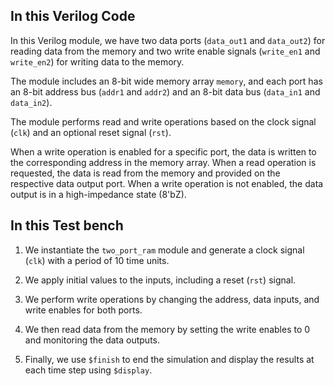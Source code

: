 ## In this Verilog Code

In this Verilog module, we have two data ports (`data_out1` and `data_out2`) for reading data from the memory and two write enable signals (`write_en1` and `write_en2`) for writing data to the memory. 

The module includes an 8-bit wide memory array `memory`, and each port has an 8-bit address bus (`addr1` and `addr2`) and an 8-bit data bus (`data_in1` and `data_in2`).

The module performs read and write operations based on the clock signal (`clk`) and an optional reset signal (`rst`). 

When a write operation is enabled for a specific port, the data is written to the corresponding address in the memory array. When a read operation is requested, the data is read from the memory and provided on the respective data output port. When a write operation is not enabled, the data output is in a high-impedance state (8'bZ).

## In this Test bench

1. We instantiate the `two_port_ram` module and generate a clock signal (`clk`) with a period of 10 time units.

2. We apply initial values to the inputs, including a reset (`rst`) signal.

3. We perform write operations by changing the address, data inputs, and write enables for both ports.

4. We then read data from the memory by setting the write enables to 0 and monitoring the data outputs.

5. Finally, we use `$finish` to end the simulation and display the results at each time step using `$display`.
